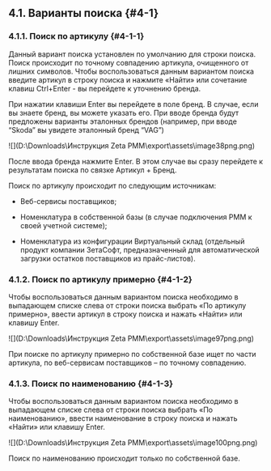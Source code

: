 ## 4.1\. Варианты поиска {#4-1}

### 4.1.1\. Поиск по артикулу {#4-1-1}

Данный вариант поиска установлен по умолчанию для строки поиска. Поиск происходит по точному совпадению артикула, очищенного от лишних символов. Чтобы воспользоваться данным вариантом поиска введите артикул в строку поиска и нажмите «Найти» или сочетание клавиш Ctrl+Enter - вы перейдете к уточнению бренда.

При нажатии клавиши Enter вы перейдете в поле бренд. В случае, если вы знаете бренд, вы можете указать его. При вводе бренда будут предложены варианты эталонных брендов (например, при вводе “Skoda” вы увидете эталонный бренд “VAG”)

![](D:\Downloads\Инструкция Zeta РММ\export\assets\image38png.png)

После ввода бренда нажмите Enter. В этом случае вы сразу перейдете к результатам поиска по связке Артикул + Бренд.

Поиск по артикулу происходит по следующим источникам:

*   Веб-сервисы поставщиков;

*   Номенклатура в собственной базы (в случае подключения РММ к своей учетной системе);

*   Номенклатура из конфигурации Виртуальный склад (отдельный продукт компании ЗетаСофт, предназначенный для автоматической загрузки остатков поставщиков из прайс-листов).

### 4.1.2\. Поиск по артикулу примерно {#4-1-2}

Чтобы воспользоваться данным вариантом поиска необходимо в выпадающем списке слева от строки поиска выбрать «По артикулу примерно», ввести артикул в строку поиска и нажать «Найти» или клавишу Enter.

![](D:\Downloads\Инструкция Zeta РММ\export\assets\image97png.png)

При поиске по артикулу примерно по собственной базе ищет по части артикула, по веб-сервисам поставщиков – по точному совпадению.

### 4.1.3\. Поиск по наименованию {#4-1-3}

Чтобы воспользоваться данным вариантом поиска необходимо в выпадающем списке слева от строки поиска выбрать «По наименованию», ввести наименование в строку поиска и нажать «Найти» или клавишу Enter.

![](D:\Downloads\Инструкция Zeta РММ\export\assets\image100png.png)

Поиск по наименованию происходит только по собственной базе.
